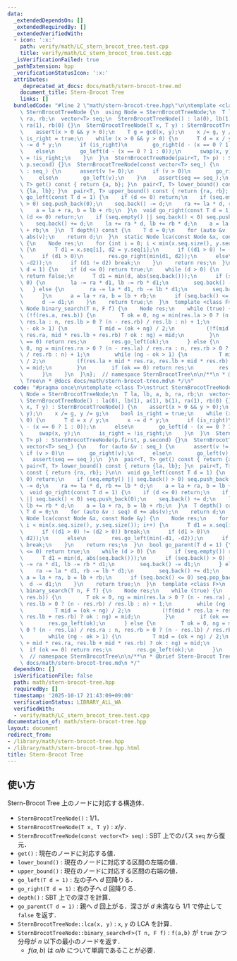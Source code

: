 ```yaml
---
data:
  _extendedDependsOn: []
  _extendedRequiredBy: []
  _extendedVerifiedWith:
  - icon: ':x:'
    path: verify/math/LC_stern_brocot_tree.test.cpp
    title: verify/math/LC_stern_brocot_tree.test.cpp
  _isVerificationFailed: true
  _pathExtension: hpp
  _verificationStatusIcon: ':x:'
  attributes:
    _deprecated_at_docs: docs/math/stern-brocot-tree.md
    document_title: Stern-Brocot Tree
    links: []
  bundledCode: "#line 2 \"math/stern-brocot-tree.hpp\"\n\ntemplate <class T>\nstruct\
    \ SternBrocotTreeNode {\n  using Node = SternBrocotTreeNode;\n  T la, lb, a, b,\
    \ ra, rb;\n  vector<T> seq;\n  SternBrocotTreeNode() : la(0), lb(1), a(1), b(1),\
    \ ra(1), rb(0) {}\n  SternBrocotTreeNode(T x, T y) : SternBrocotTreeNode() {\n\
    \    assert(x > 0 && y > 0);\n    T g = gcd(x, y);\n    x /= g, y /= g;\n    bool\
    \ is_right = true;\n    while (x > 0 && y > 0) {\n      T d = x / y;\n      x\
    \ -= d * y;\n      if (is_right)\n        go_right(d - (x == 0 ? 1 : 0));\n  \
    \    else\n        go_left(d - (x == 0 ? 1 : 0));\n      swap(x, y);\n      is_right\
    \ = !is_right;\n    }\n  }\n  SternBrocotTreeNode(pair<T, T> p) : SternBrocotTreeNode(p.first,\
    \ p.second) {}\n  SternBrocotTreeNode(const vector<T> seq_) {\n    for (auto &v\
    \ : seq_) {\n      assert(v != 0);\n      if (v > 0)\n        go_right(v);\n \
    \     else\n        go_left(v);\n    }\n    assert(seq == seq_);\n  }\n  pair<T,\
    \ T> get() const { return {a, b}; }\n  pair<T, T> lower_bound() const { return\
    \ {la, lb}; }\n  pair<T, T> upper_bound() const { return {ra, rb}; }\n\n  void\
    \ go_left(const T d = 1) {\n    if (d <= 0) return;\n    if (seq.empty() || seq.back()\
    \ > 0) seq.push_back(0);\n    seq.back() -= d;\n    ra += la * d, rb += lb * d;\n\
    \    a = la + ra, b = lb + rb;\n  }\n  void go_right(const T d = 1) {\n    if\
    \ (d <= 0) return;\n    if (seq.empty() || seq.back() < 0) seq.push_back(0);\n\
    \    seq.back() += d;\n    la += ra * d, lb += rb * d;\n    a = la + ra, b = lb\
    \ + rb;\n  }\n  T depth() const {\n    T d = 0;\n    for (auto &v : seq) d +=\
    \ abs(v);\n    return d;\n  }\n  static Node lca(const Node &x, const Node &y)\
    \ {\n    Node res;\n    for (int i = 0; i < min(x.seq.size(), y.seq.size()); i++)\
    \ {\n      T d1 = x.seq[i], d2 = y.seq[i];\n      if ((d1 > 0) != (d2 > 0)) break;\n\
    \      if (d1 > 0)\n        res.go_right(min(d1, d2));\n      else\n        res.go_left(min(-d1,\
    \ -d2));\n      if (d1 != d2) break;\n    }\n    return res;\n  }\n  bool go_parent(T\
    \ d = 1) {\n    if (d <= 0) return true;\n    while (d > 0) {\n      if (seq.empty())\
    \ return false;\n      T d1 = min(d, abs(seq.back()));\n      if (seq.back() >\
    \ 0) {\n        la -= ra * d1, lb -= rb * d1;\n        seq.back() -= d1;\n   \
    \   } else {\n        ra -= la * d1, rb -= lb * d1;\n        seq.back() += d1;\n\
    \      }\n      a = la + ra, b = lb + rb;\n      if (seq.back() <= 0) seq.pop_back();\n\
    \      d -= d1;\n    }\n    return true;\n  }\n  template <class F>\n  static\
    \ Node binary_search(T n, F f) {\n    Node res;\n    while (true) {\n      if\
    \ (!f(res.a, res.b)) {\n        T ok = 0, ng = min(res.la > 0 ? (n - res.ra) /\
    \ res.la : n, res.lb > 0 ? (n - res.rb) / res.lb : n) + 1;\n        while (ng\
    \ - ok > 1) {\n          T mid = (ok + ng) / 2;\n          (!f(mid * res.la +\
    \ res.ra, mid * res.lb + res.rb) ? ok : ng) = mid;\n        }\n        if (ok\
    \ == 0) return res;\n        res.go_left(ok);\n      } else {\n        T ok =\
    \ 0, ng = min(res.ra > 0 ? (n - res.la) / res.ra : n, res.rb > 0 ? (n - res.lb)\
    \ / res.rb : n) + 1;\n        while (ng - ok > 1) {\n          T mid = (ok + ng)\
    \ / 2;\n          (f(res.la + mid * res.ra, res.lb + mid * res.rb) ? ok : ng)\
    \ = mid;\n        }\n        if (ok == 0) return res;\n        res.go_left(ok);\n\
    \      }\n    }\n  }\n};  // namespace SternBrocotTree\n\n/**\n * @brief Stern-Brocot\
    \ Tree\n * @docs docs/math/stern-brocot-tree.md\n */\n"
  code: "#pragma once\n\ntemplate <class T>\nstruct SternBrocotTreeNode {\n  using\
    \ Node = SternBrocotTreeNode;\n  T la, lb, a, b, ra, rb;\n  vector<T> seq;\n \
    \ SternBrocotTreeNode() : la(0), lb(1), a(1), b(1), ra(1), rb(0) {}\n  SternBrocotTreeNode(T\
    \ x, T y) : SternBrocotTreeNode() {\n    assert(x > 0 && y > 0);\n    T g = gcd(x,\
    \ y);\n    x /= g, y /= g;\n    bool is_right = true;\n    while (x > 0 && y >\
    \ 0) {\n      T d = x / y;\n      x -= d * y;\n      if (is_right)\n        go_right(d\
    \ - (x == 0 ? 1 : 0));\n      else\n        go_left(d - (x == 0 ? 1 : 0));\n \
    \     swap(x, y);\n      is_right = !is_right;\n    }\n  }\n  SternBrocotTreeNode(pair<T,\
    \ T> p) : SternBrocotTreeNode(p.first, p.second) {}\n  SternBrocotTreeNode(const\
    \ vector<T> seq_) {\n    for (auto &v : seq_) {\n      assert(v != 0);\n     \
    \ if (v > 0)\n        go_right(v);\n      else\n        go_left(v);\n    }\n \
    \   assert(seq == seq_);\n  }\n  pair<T, T> get() const { return {a, b}; }\n \
    \ pair<T, T> lower_bound() const { return {la, lb}; }\n  pair<T, T> upper_bound()\
    \ const { return {ra, rb}; }\n\n  void go_left(const T d = 1) {\n    if (d <=\
    \ 0) return;\n    if (seq.empty() || seq.back() > 0) seq.push_back(0);\n    seq.back()\
    \ -= d;\n    ra += la * d, rb += lb * d;\n    a = la + ra, b = lb + rb;\n  }\n\
    \  void go_right(const T d = 1) {\n    if (d <= 0) return;\n    if (seq.empty()\
    \ || seq.back() < 0) seq.push_back(0);\n    seq.back() += d;\n    la += ra * d,\
    \ lb += rb * d;\n    a = la + ra, b = lb + rb;\n  }\n  T depth() const {\n   \
    \ T d = 0;\n    for (auto &v : seq) d += abs(v);\n    return d;\n  }\n  static\
    \ Node lca(const Node &x, const Node &y) {\n    Node res;\n    for (int i = 0;\
    \ i < min(x.seq.size(), y.seq.size()); i++) {\n      T d1 = x.seq[i], d2 = y.seq[i];\n\
    \      if ((d1 > 0) != (d2 > 0)) break;\n      if (d1 > 0)\n        res.go_right(min(d1,\
    \ d2));\n      else\n        res.go_left(min(-d1, -d2));\n      if (d1 != d2)\
    \ break;\n    }\n    return res;\n  }\n  bool go_parent(T d = 1) {\n    if (d\
    \ <= 0) return true;\n    while (d > 0) {\n      if (seq.empty()) return false;\n\
    \      T d1 = min(d, abs(seq.back()));\n      if (seq.back() > 0) {\n        la\
    \ -= ra * d1, lb -= rb * d1;\n        seq.back() -= d1;\n      } else {\n    \
    \    ra -= la * d1, rb -= lb * d1;\n        seq.back() += d1;\n      }\n     \
    \ a = la + ra, b = lb + rb;\n      if (seq.back() <= 0) seq.pop_back();\n    \
    \  d -= d1;\n    }\n    return true;\n  }\n  template <class F>\n  static Node\
    \ binary_search(T n, F f) {\n    Node res;\n    while (true) {\n      if (!f(res.a,\
    \ res.b)) {\n        T ok = 0, ng = min(res.la > 0 ? (n - res.ra) / res.la : n,\
    \ res.lb > 0 ? (n - res.rb) / res.lb : n) + 1;\n        while (ng - ok > 1) {\n\
    \          T mid = (ok + ng) / 2;\n          (!f(mid * res.la + res.ra, mid *\
    \ res.lb + res.rb) ? ok : ng) = mid;\n        }\n        if (ok == 0) return res;\n\
    \        res.go_left(ok);\n      } else {\n        T ok = 0, ng = min(res.ra >\
    \ 0 ? (n - res.la) / res.ra : n, res.rb > 0 ? (n - res.lb) / res.rb : n) + 1;\n\
    \        while (ng - ok > 1) {\n          T mid = (ok + ng) / 2;\n          (f(res.la\
    \ + mid * res.ra, res.lb + mid * res.rb) ? ok : ng) = mid;\n        }\n      \
    \  if (ok == 0) return res;\n        res.go_left(ok);\n      }\n    }\n  }\n};\
    \  // namespace SternBrocotTree\n\n/**\n * @brief Stern-Brocot Tree\n * @docs\
    \ docs/math/stern-brocot-tree.md\n */"
  dependsOn: []
  isVerificationFile: false
  path: math/stern-brocot-tree.hpp
  requiredBy: []
  timestamp: '2025-10-17 21:43:09+09:00'
  verificationStatus: LIBRARY_ALL_WA
  verifiedWith:
  - verify/math/LC_stern_brocot_tree.test.cpp
documentation_of: math/stern-brocot-tree.hpp
layout: document
redirect_from:
- /library/math/stern-brocot-tree.hpp
- /library/math/stern-brocot-tree.hpp.html
title: Stern-Brocot Tree
---
```

## 使い方

Stern-Brocot Tree 上のノードに対応する構造体．

- `SternBrocotTreeNode()` : $1/1$．
- `SternBrocotTreeNode(T x, T y)` : $x/y$．
- `SternBrocotTreeNode(const vector<T> seq)` : SBT 上でのパス `seq` から復元．
- `get()` : 現在のノードに対応する値．
- `lower_bound()` : 現在のノードに対応する区間の左端の値．
- `upper_bound()` : 現在のノードに対応する区間の右端の値．
- `go_left(T d = 1)` : 左の子へ $d$ 回降りる．
- `go_right(T d = 1)` : 右の子へ $d$ 回降りる．
- `depth()` : SBT 上での深さを計算．
- `go_parent(T d = 1)` : 親へ $d$ 回上がる．深さが $d$ 未満なら $1/1$ で停止して `false` を返す．
- `SternBrocotTreeNode::lca(x, y)` : `x`, `y` の LCA を計算．
- `SternBrocotTreeNode::binary_search<F>(T n, F f)` : `f(a,b)` が `true` かつ分母が $n$ 以下の最小のノードを返す．
  - $f(a,b)$ は $a/b$ について単調であることが必要．